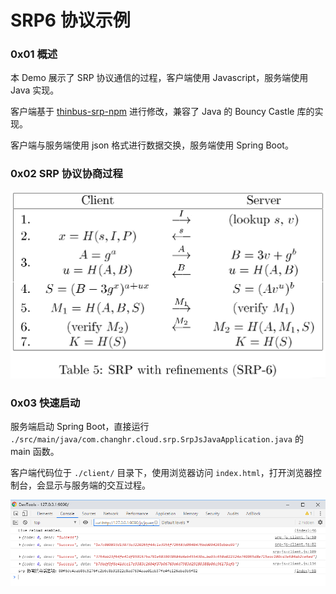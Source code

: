 # SRP6 协议示例

### 0x01 概述

本 Demo 展示了 SRP 协议通信的过程，客户端使用 Javascript，服务端使用 Java 实现。

客户端基于 [thinbus-srp-npm](https://github.com/simbo1905/thinbus-srp-npm) 进行修改，兼容了 Java 的 Bouncy Castle 库的实现。

客户端与服务端使用 json 格式进行数据交换，服务端使用 Spring Boot。

### 0x02 SRP 协议协商过程

![SRP-6 with refinements](https://github.com/changhr2013/srp-js-java/blob/master/image/SRP-6-with-refinements.png)

### 0x03 快速启动

服务端启动 Spring Boot，直接运行 `./src/main/java/com.changhr.cloud.srp.SrpJsJavaApplication.java` 的 main 函数。

客户端代码位于 `./client/` 目录下，使用浏览器访问 `index.html`，打开浏览器控制台，会显示与服务端的交互过程。

![SRP client console](https://github.com/changhr2013/srp-js-java/blob/master/image/srp-js-java-demo.png)
